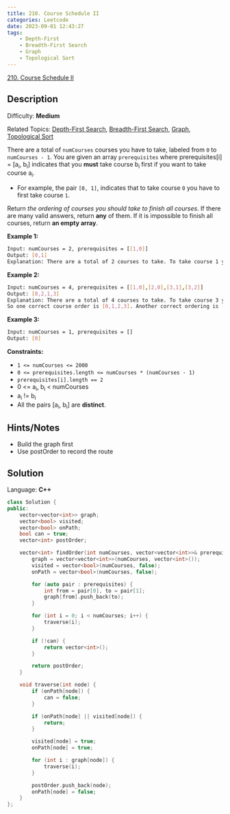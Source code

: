 ```yaml
---
title: 210. Course Schedule II
categories: Leetcode
date: 2023-09-01 12:43:27
tags:
    - Depth-First
    - Breadth-First Search
    - Graph
    - Topological Sort
---
```


[210\. Course Schedule II](https://leetcode.com/problems/course-schedule-ii/)

## Description

Difficulty: **Medium**

Related Topics: [Depth-First Search](https://leetcode.com/tag/https://leetcode.com/tag/depth-first-search//), [Breadth-First Search](https://leetcode.com/tag/https://leetcode.com/tag/breadth-first-search//), [Graph](https://leetcode.com/tag/https://leetcode.com/tag/graph//), [Topological Sort](https://leetcode.com/tag/https://leetcode.com/tag/topological-sort//)

There are a total of `numCourses` courses you have to take, labeled from `0` to `numCourses - 1`. You are given an array `prerequisites` where prerequisites[i] = [a<sub>i</sub>, b<sub>i</sub>] indicates that you **must** take course b<sub>i</sub> first if you want to take course a<sub>i</sub>.

* For example, the pair `[0, 1]`, indicates that to take course `0` you have to first take course `1`.

Return _the ordering of courses you should take to finish all courses_. If there are many valid answers, return **any** of them. If it is impossible to finish all courses, return **an empty array**.

**Example 1:**

```bash
Input: numCourses = 2, prerequisites = [[1,0]]
Output: [0,1]
Explanation: There are a total of 2 courses to take. To take course 1 you should have finished course 0\. So the correct course order is [0,1].
```

**Example 2:**

```bash
Input: numCourses = 4, prerequisites = [[1,0],[2,0],[3,1],[3,2]]
Output: [0,2,1,3]
Explanation: There are a total of 4 courses to take. To take course 3 you should have finished both courses 1 and 2\. Both courses 1 and 2 should be taken after you finished course 0.
So one correct course order is [0,1,2,3]. Another correct ordering is [0,2,1,3].
```

**Example 3:**

```bash
Input: numCourses = 1, prerequisites = []
Output: [0]
```

**Constraints:**

* `1 <= numCourses <= 2000`
* `0 <= prerequisites.length <= numCourses * (numCourses - 1)`
* `prerequisites[i].length == 2`
* 0 <= a<sub>i</sub>, b<sub>i</sub> < numCourses
* a<sub>i</sub> != b<sub>i</sub>
* All the pairs [a<sub>i</sub>, b<sub>i</sub>] are **distinct**.

## Hints/Notes

* Build the graph first
* Use postOrder to record the route

## Solution

Language: **C++**

```C++
class Solution {
public:
    vector<vector<int>> graph;
    vector<bool> visited;
    vector<bool> onPath;
    bool can = true;
    vector<int> postOrder;

    vector<int> findOrder(int numCourses, vector<vector<int>>& prerequisites) {
        graph = vector<vector<int>>(numCourses, vector<int>());
        visited = vector<bool>(numCourses, false);
        onPath = vector<bool>(numCourses, false);

        for (auto pair : prerequisites) {
            int from = pair[0], to = pair[1];
            graph[from].push_back(to);
        }

        for (int i = 0; i < numCourses; i++) {
            traverse(i);
        }

        if (!can) {
            return vector<int>();
        }

        return postOrder;
    }

    void traverse(int node) {
        if (onPath[node]) {
            can = false;
        }

        if (onPath[node] || visited[node]) {
            return;
        }

        visited[node] = true;
        onPath[node] = true;

        for (int i : graph[node]) {
            traverse(i);
        }

        postOrder.push_back(node);
        onPath[node] = false;
    }
};
```
